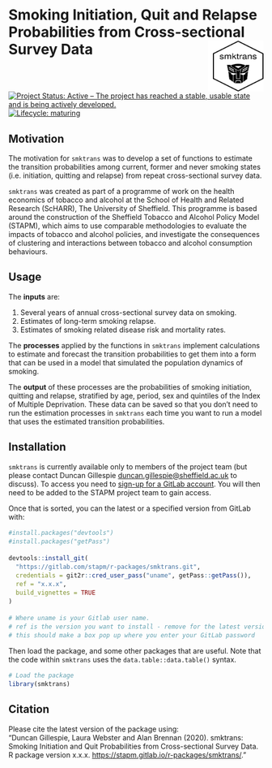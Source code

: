 
<!-- README.md is generated from README.Rmd. Please edit that file -->

# Smoking Initiation, Quit and Relapse Probabilities from Cross-sectional Survey Data <img src="logo.png" align="right" style="padding-left:10px;background-color:white;" width="100" height="100" />

<!-- badges: start -->

[![Project Status: Active – The project has reached a stable, usable
state and is being actively
developed.](https://www.repostatus.org/badges/latest/active.svg)](https://www.repostatus.org/#active)
[![Lifecycle:
maturing](https://img.shields.io/badge/lifecycle-maturing-blue.svg)](https://www.tidyverse.org/lifecycle/#maturing)
<!-- badges: end -->

## Motivation

The motivation for `smktrans` was to develop a set of functions to
estimate the transition probabilities among current, former and never
smoking states (i.e. initiation, quitting and relapse) from repeat
cross-sectional survey data.

`smktrans` was created as part of a programme of work on the health
economics of tobacco and alcohol at the School of Health and Related
Research (ScHARR), The University of Sheffield. This programme is based
around the construction of the Sheffield Tobacco and Alcohol Policy
Model (STAPM), which aims to use comparable methodologies to evaluate
the impacts of tobacco and alcohol policies, and investigate the
consequences of clustering and interactions between tobacco and alcohol
consumption behaviours.

## Usage

The **inputs** are:

1.  Several years of annual cross-sectional survey data on smoking.  
2.  Estimates of long-term smoking relapse.  
3.  Estimates of smoking related disease risk and mortality rates.

The **processes** applied by the functions in `smktrans` implement
calculations to estimate and forecast the transition probabilities to
get them into a form that can be used in a model that simulated the
population dynamics of smoking.

The **output** of these processes are the probabilities of smoking
initiation, quitting and relapse, stratified by age, period, sex and
quintiles of the Index of Multiple Deprivation. These data can be saved
so that you don’t need to run the estimation processes in `smktrans`
each time you want to run a model that uses the estimated transition
probabilities.

## Installation

`smktrans` is currently available only to members of the project team
(but please contact Duncan Gillespie <duncan.gillespie@sheffield.ac.uk>
to discuss). To access you need to [sign-up for a GitLab
account](https://gitlab.com/). You will then need to be added to the
STAPM project team to gain access.

Once that is sorted, you can the latest or a specified version from
GitLab with:

``` r
#install.packages("devtools")
#install.packages("getPass")

devtools::install_git(
  "https://gitlab.com/stapm/r-packages/smktrans.git", 
  credentials = git2r::cred_user_pass("uname", getPass::getPass()),
  ref = "x.x.x",
  build_vignettes = TRUE
)

# Where uname is your Gitlab user name.
# ref is the version you want to install - remove for the latest version
# this should make a box pop up where you enter your GitLab password
```

Then load the package, and some other packages that are useful. Note
that the code within `smktrans` uses the `data.table::data.table()`
syntax.

``` r
# Load the package
library(smktrans)
```

## Citation

Please cite the latest version of the package using:  
“Duncan Gillespie, Laura Webster and Alan Brennan (2020). smktrans:
Smoking Initiation and Quit Probabilities from Cross-sectional Survey
Data. R package version x.x.x.
<https://stapm.gitlab.io/r-packages/smktrans/>.”

